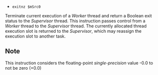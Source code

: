 * `exitnz $mSrc0`

Terminate current execution of a *Worker* thread and return a Boolean
exit status to the *Supervisor* thread. This instruction passes control
from a *Worker* thread to the *Supervisor* thread. The currently
allocated thread execution slot is returned to the *Supervisor*, which
may reassign the execution slot to another task.

## Note

This instruction considers the floating-point *single-precision* value
-0.0 to not be zero (+0.0)
